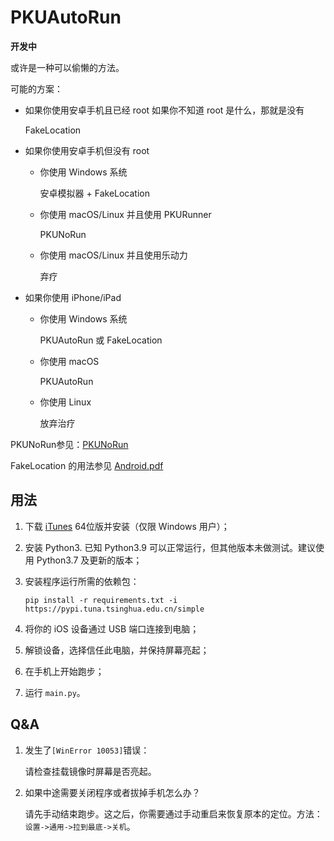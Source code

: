 # PKUAutoRun

**开发中**

或许是一种可以偷懒的方法。

可能的方案：

- 如果你使用安卓手机且已经 root
  如果你不知道 root 是什么，那就是没有

  FakeLocation 
  
- 如果你使用安卓手机但没有 root

    - 你使用 Windows 系统

        安卓模拟器 + FakeLocation

    - 你使用 macOS/Linux 并且使用 PKURunner

        PKUNoRun

    - 你使用 macOS/Linux 并且使用乐动力

        弃疗

- 如果你使用 iPhone/iPad

    - 你使用 Windows 系统

        PKUAutoRun 或 FakeLocation

    - 你使用 macOS

        PKUAutoRun

    - 你使用 Linux

        放弃治疗

PKUNoRun参见：[PKUNoRun](https://github.com/PKUNoRun/PKUNoRun)

FakeLocation 的用法参见 [Android.pdf](https://github.com/yiguanxianyu/PKUAutoRun/blob/main/Android.pdf)

## 用法

1. 下载 [iTunes](https://www.apple.com.cn/itunes/) 64位版并安装（仅限 Windows 用户）；

2. 安装 Python3. 已知 Python3.9 可以正常运行，但其他版本未做测试。建议使用 Python3.7 及更新的版本；

3. 安装程序运行所需的依赖包：

     `pip install -r requirements.txt -i https://pypi.tuna.tsinghua.edu.cn/simple`

4. 将你的 iOS 设备通过 USB 端口连接到电脑；

5. 解锁设备，选择信任此电脑，并保持屏幕亮起；

6. 在手机上开始跑步；

7. 运行 `main.py`。

## Q&A

1. 发生了`[WinError 10053]`错误： 

    请检查挂载镜像时屏幕是否亮起。

2. 如果中途需要关闭程序或者拔掉手机怎么办？

   请先手动结束跑步。这之后，你需要通过手动重启来恢复原本的定位。方法：`设置->通用->拉到最底->关机`。